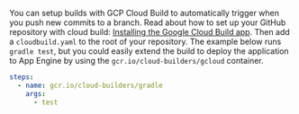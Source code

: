 You can setup builds with GCP Cloud Build to automatically trigger when you push new commits to a branch. 
Read about how to set up your GitHub repository with cloud build: [Installing the Google Cloud Build app](https://cloud.google.com/cloud-build/docs/run-builds-on-github#installing_the_google_cloud_build_app).
Then add a `cloudbuild.yaml` to the root of your repository. The example below runs `gradle test`, but you could easily extend the build to deploy the application to App Engine by using the `gcr.io/cloud-builders/gcloud` container. 
```yaml
steps:
  - name: gcr.io/cloud-builders/gradle
    args:
      - test
```